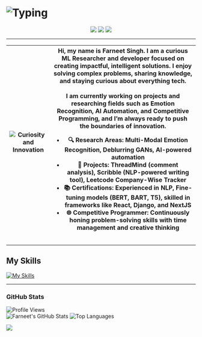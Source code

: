 # ![Typing](https://readme-typing-svg.demolab.com?font=Fira+Code&weight=500&size=26&pause=1000&color=FFCC00&center=true&vCenter=true&width=550&lines=The+Force+will+be+with+you%2C+always.)


<div align="center">

[![](https://skillicons.dev/icons?i=linkedin)](https://www.linkedin.com/in/farneet-singh-6b155b208/)
[![](https://skillicons.dev/icons?i=github)](https://github.com/farneet24)
[![](https://skillicons.dev/icons?i=webflow)](https://farneet-singh.webflow.io/)

</div>


---

| ![Curiosity and Innovation](star-wars-gif-1.gif) | Hi, my name is Farneet Singh. I am a curious ML Researcher and developer focused on creating impactful, intelligent solutions. I enjoy solving complex problems, sharing knowledge, and staying curious about everything tech. <br><br> I am currently working on projects and researching fields such as Emotion Recognition, AI Automation, and Competitive Programming, and I’m always ready to push the boundaries of innovation. <ul><li>🔍 **Research Areas**: Multi-Modal Emotion Recognition, Deblurring GANs, AI-powered automation</li><li>🚀 **Projects**: ThreadMind (comment analysis), Scribble (NLP-powered writing tool), Leetcode Company-Wise Tracker</li><li>📚 **Certifications**: Experienced in NLP, Fine-tuning models (BERT, BART, T5), skilled in frameworks like React, Django, and NextJS</li><li>🌐 **Competitive Programmer**: Continuously honing problem-solving skills with time management and creative thinking</li></ul> |
|:------------------------------------------------:|:----------------------------------------------------------------------------------------------------------------------------------------------------------------------------------------------------------------------------------------------------------------------------------------------------------------------------------------------------------------------------------------------------------------------------------:|


---

## My Skills
[![My Skills](https://skillicons.dev/icons?i=python,c,cpp,js,pytorch,tensorflow,react,django,nextjs,postgres,r,sklearn,mysql,flask,gcp,aws,opencv,selenium,docker,git,bootstrap,arduino,raspberrypi)](https://skillicons.dev)

---

### GitHub Stats
![Profile Views](https://komarev.com/ghpvc/?username=farneet24&label=Profile%20views&color=0e75b6&style=for-the-badge)
<br>
![Farneet's GitHub Stats](https://github-readme-stats.vercel.app/api?username=farneet24&show_icons=true&theme=radical)
![Top Languages](https://github-readme-stats.vercel.app/api/top-langs/?username=farneet24&layout=compact&theme=radical&hide=jupyter%20notebook)

![](https://raw.githubusercontent.com/mayhemantt/mayhemantt/Update/svg/Bottom.svg)

